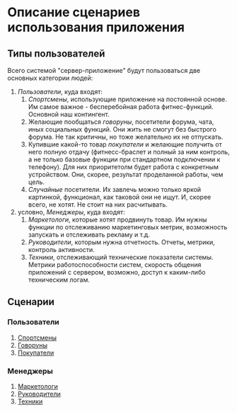 # Описание сценариев использования приложения
## Типы пользователей
Всего системой "сервер-приложение" будут пользоваться две основных категории людей:
1. *Пользователи*, куда входят:
    1. *Спортсмены*, использующие приложение на постоянной основе. Им самое важное - бесперебойная работа фитнес-функций. Основной наш контингент.
    2. Желающие пообщаться *говоруны*, посетители форума, чата, иных социальных функций. Они жить не смогут без быстрого форума. Не так критичны, но тоже желательно их не отпускать.
    3. Купившие какой-то товар *покупатели* и желающие получить от него полную отдачу (фитнесс-браслет и полный за ним контроль, а не только базовые функции при стандартном подключении к телефону). Для них приоритетолм будет работа с конкретным устройством. Они, скорее, результат проделанной работы, чем цель.
    4. *Случайные* посетители. Их завлечь можно только яркой картинкой, функционал, как таковой они не ищут. И, скорее всего, не хотят. Не стоит на них расчитывать.
2. условно, *Менеджеры*, куда входят:
    1. *Маркетологи*, которые хотят продвинуть товар. Им нужны функции по отслеживанию маркетинговых метрик, возможность запускать и отслеживать рекламу и т.д.
    2. *Руководители*, которым нужна отчетность. Отчеты, метрики, контроль активности.
    3. *Техники*, отслеживающий технические показатели системы. Метрики работоспособности систем, скорость общения приложений с сервером, возможно, доступ к каким-либо техническим логам. 

## Сценарии
### Пользователи
1. [Спортсмены](Scenarios/01_sportmans.md)
2. [Говоруны](Scenarios/02_govoruns.md)
3. [Покупатели](Scenarios/03_buyer.md)

### Менеджеры
1. [Маркетологи](Scenarios/04_marketman.md)
2. [Руководители](Scenarios/05_header.md)
3. [Техники](Scenarios/06_teckAdmin.md)


